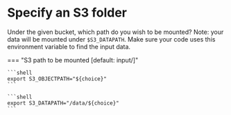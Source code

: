 # Specify an S3 folder

Under the given bucket, which path do you wish to be mounted? Note:
your data will be mounted under `$S3_DATAPATH`. Make sure your code
uses this environment variable to find the input data.

=== "S3 path to be mounted [default: input/]"

    ```shell
    export S3_OBJECTPATH="${choice}"
    ```

    ```shell
    export S3_DATAPATH="/data/${choice}"
    ```

